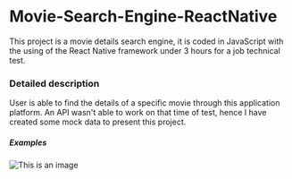 # Movie-Search-Engine-ReactNative
This project is a movie details search engine, it is coded in JavaScript with the using of the React Native framework under 3 hours for a job technical test.

### Detailed description
User is able to find the details of a specific movie through this application platform.
An API wasn't able to work on that time of test, hence I have created some mock data to present this project.

##### Examples
![This is an image]()
